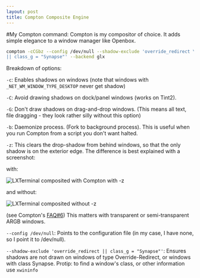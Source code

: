 ```yaml
---
layout: post
title: Compton Composite Engine
---
```


#My Compton command:
Compton is my compositor of choice. It adds simple elegance to a window manager like Openbox.

```bash
compton -cCGbz --config /dev/null --shadow-exclude 'override_redirect \
|| class_g = "Synapse"' --backend glx
```

Breakdown of options:

`-c`: Enables shadows on windows (note that windows with `_NET_WM_WINDOW_TYPE_DESKTOP`
never get shadow)

`-C`: Avoid drawing shadows on dock/panel windows (works on Tint2).

`-G`: Don't draw shadows on drag-and-drop windows. (This means all text, file
dragging - they look rather silly without this option)

`-b`: Daemonize process. (Fork to background process). This is useful when you run
Compton from a script you don't want halted.

`-z`: This clears the drop-shadow from behind windows, so that the only shadow is on the exterior edge. The difference is best explained with a screenshot:

with:

![LXTerminal composited with Compton with -z]({{site.baseurl}}media/compton_transparent_terminal.png)

and without:

![LXTerminal composited without -z]({{site.baseurl}}media/compton_transparent_terminal_shadow.png)

(see Compton's
[FAQ#6](https://github.com/chjj/compton/wiki/faq "Compton FAQ on Github"))
This matters with transparent or semi-transparent ARGB windows.

`--config /dev/null`:
Points to the configuration file (in my case, I have none, so I point it to
/dev/null).

`--shadow-exclude 'override_redirect || class_g = "Synapse"'`:
Ensures shadows are not drawn on windows of type Override-Redirect, or windows
with class Synapse.
Protip: to find a window's class, or other information use `xwininfo`
